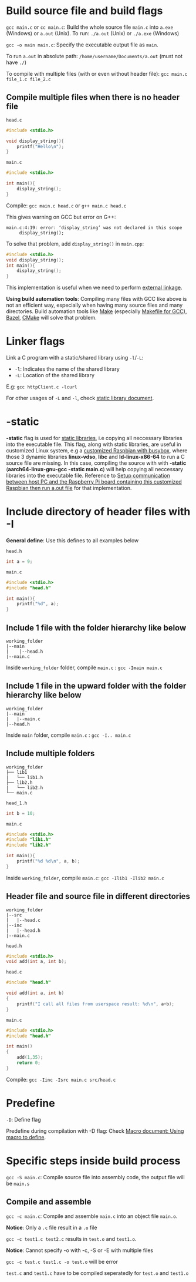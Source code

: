 # Build source file and build flags

``gcc main.c`` or ``cc main.c``: Build the whole source file ``main.c`` into ``a.exe`` (Windows) or ``a.out`` (Unix). To run: ``./a.out`` (Unix) or ``./a.exe`` (Windows)

``gcc -o main main.c``: Specify the executable output file as ``main``. 

To run ``a.out`` in absolute path: ``/home/username/Documents/a.out`` (must not have ``./``)

To compile with multiple files (with or even without header file): ``gcc main.c file_1.c file_2.c``

## Compile multiple files when there is no header file

``head.c``

```c
#include <stdio.h>

void display_string(){
	printf("Hello\n");
}
```
``main.c``
```c
#include <stdio.h>

int main(){ 
    display_string();
}
```
Compile: ``gcc main.c head.c`` or ``g++ main.c head.c``

This gives warning on GCC but error on G++:

```
main.c:4:19: error: ‘display_string’ was not declared in this scope
     display_string();
```

To solve that problem, add ``display_string()`` in ``main.cpp``:

```c
#include <stdio.h>
void display_string();
int main(){ 
    display_string();
}
```

This implementation is useful when we need to perform [external linkage](https://github.com/TranPhucVinh/C/blob/master/Introduction/Linkage.md#external-linkage).

**Using build automation tools**: Compiling many files with GCC like above is not an efficient way, especially when having many source files and many directories. Build automation tools like [Make](https://github.com/TranPhucVinh/Linux-Shell/tree/master/Bash%20script/Build%20automation%20tools/Make) (especially [Makefile for GCC](Makefile%20for%20GCC.md)), [Bazel](https://github.com/TranPhucVinh/Linux-Shell/tree/master/Bash%20script/Build%20automation%20tools/Bazel), [CMake](https://github.com/TranPhucVinh/Linux-Shell/tree/master/Bash%20script/Build%20automation%20tools/CMake) will solve that problem.

# Linker flags

Link a C program with a static/shared library using ``-l``/``-L``:

* ``-l``: Indicates the name of the shared library
* ``-L``: Location of the shared library

E.g: ``gcc httpClient.c -lcurl``

For other usages of ``-L`` and ``-l``, check [static library document](Static%20library.md).

# -static

**-static** flag is used for [static libraries](Static%20library.md), i.e copying all neccessary libraries into the executable file. This flag, along with static libraries, are useful in customized Linux system, e.g a [customized Raspbian with busybox](https://github.com/TranPhucVinh/Raspberry-Pi-GNU/tree/main/Kernel/Build%20Raspbian%20from%20scratch), where those 3 dynamic libraries **linux-vdso**, **libc** and **ld-linux-x86-64** to run a C source file are missing. In this case, compiling the source with with **-static** (**aarch64-linux-gnu-gcc -static main.c**) will help copying all neccessary libraries into the executable file. Reference to [Setup communication between host PC and the Raspberry Pi board containing this customized Raspbian then run a.out file](https://github.com/TranPhucVinh/Raspberry-Pi-GNU/blob/main/Kernel/Build%20Raspbian%20from%20scratch/Implementations.md#setup-communication-between-host-pc-and-the-raspberry-pi-board-containing-this-customized-raspbian-then-run-aout-file) for that implementation.

# Include directory of header files with -I

**General define**: Use this defines to all examples below

``head.h``

```c
int a = 9;
```

``main.c``

```c
#include <stdio.h>
#include "head.h"

int main(){
	printf("%d", a);
}
```

## Include 1 file with the folder hierarchy like below

```
working_folder
|--main
|    |--head.h
|--main.c
```

Inside ``working_folder`` folder, compile ``main.c`` : ``gcc -Imain main.c``

## Include 1 file in the upward folder with the folder hierarchy like below

```
working_folder
|--main
|   |--main.c
|--head.h
```

Inside ``main`` folder, compile ``main.c`` : ``gcc -I.. main.c``

## Include multiple folders

```
working_folder
├── lib1
|   └── lib1.h
├── lib2.h
|   └── lib2.h
└── main.c
```

``head_1.h``

```c
int b = 10;
```

``main.c``

```c
#include <stdio.h>
#include "lib1.h"
#include "lib2.h"

int main(){
	printf("%d %d\n", a, b);
}
```

Inside ``working_folder``, compile ``main.c``: ``gcc -Ilib1 -Ilib2 main.c``

## Header file and source file in different directories

```
working_folder
|--src
|   |--head.c
|--inc
|   |--head.h
|--main.c
```
``head.h``

```c
#include <stdio.h>
void add(int a, int b);
```

``head.c``
```c
#include "head.h"

void add(int a, int b)
{
    printf("I call all files from userspace result: %d\n", a+b);
}
```
``main.c``
```c
#include <stdio.h> 
#include "head.h" 

int main() 
{ 
	add(1,35);
    return 0; 
} 
```

Compile: ``gcc -Iinc -Isrc main.c src/head.c``

# Predefine

``-D``: Define flag

Predefine during compilation with -D flag: Check [Macro document: Using macro to define](../Introduction/Macro/Condition%20in%20macro.md#predefine-during-compilation-using-flag--d).

# Specific steps inside build process

``gcc -S main.c``: Compile source file into assembly code, the output file will be ``main.s``

## Compile and assemble

``gcc -c main.c``: Compile and assemble ``main.c`` into an object file ``main.o``.

**Notice**: Only a ``.c`` file result in a ``.o`` file

``gcc -c test1.c test2.c`` results in ``test.o`` and ``test1.o``.

**Notice**: Cannot specify -o with -c, -S or -E with multiple files

``gcc -c test.c test1.c -o test.o`` will be error

``test.c`` and ``test1.c`` have to be compiled seperatedly for ``test.o`` and ``test1.o``
